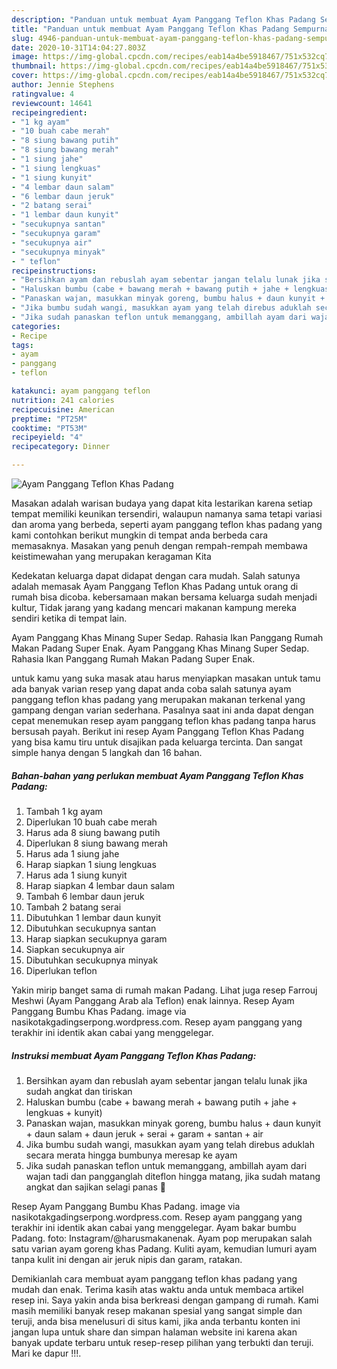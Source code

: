 ```yaml
---
description: "Panduan untuk membuat Ayam Panggang Teflon Khas Padang Sempurna"
title: "Panduan untuk membuat Ayam Panggang Teflon Khas Padang Sempurna"
slug: 4946-panduan-untuk-membuat-ayam-panggang-teflon-khas-padang-sempurna
date: 2020-10-31T14:04:27.803Z
image: https://img-global.cpcdn.com/recipes/eab14a4be5918467/751x532cq70/ayam-panggang-teflon-khas-padang-foto-resep-utama.jpg
thumbnail: https://img-global.cpcdn.com/recipes/eab14a4be5918467/751x532cq70/ayam-panggang-teflon-khas-padang-foto-resep-utama.jpg
cover: https://img-global.cpcdn.com/recipes/eab14a4be5918467/751x532cq70/ayam-panggang-teflon-khas-padang-foto-resep-utama.jpg
author: Jennie Stephens
ratingvalue: 4
reviewcount: 14641
recipeingredient:
- "1 kg ayam"
- "10 buah cabe merah"
- "8 siung bawang putih"
- "8 siung bawang merah"
- "1 siung jahe"
- "1 siung lengkuas"
- "1 siung kunyit"
- "4 lembar daun salam"
- "6 lembar daun jeruk"
- "2 batang serai"
- "1 lembar daun kunyit"
- "secukupnya santan"
- "secukupnya garam"
- "secukupnya air"
- "secukupnya minyak"
- " teflon"
recipeinstructions:
- "Bersihkan ayam dan rebuslah ayam sebentar jangan telalu lunak jika sudah angkat dan tiriskan"
- "Haluskan bumbu (cabe + bawang merah + bawang putih + jahe + lengkuas + kunyit)"
- "Panaskan wajan, masukkan minyak goreng, bumbu halus + daun kunyit + daun salam + daun jeruk + serai + garam + santan + air"
- "Jika bumbu sudah wangi, masukkan ayam yang telah direbus aduklah secara merata hingga bumbunya meresap ke ayam"
- "Jika sudah panaskan teflon untuk memanggang, ambillah ayam dari wajan tadi dan pangganglah diteflon hingga matang, jika sudah matang angkat dan sajikan selagi panas 🤤"
categories:
- Recipe
tags:
- ayam
- panggang
- teflon

katakunci: ayam panggang teflon 
nutrition: 241 calories
recipecuisine: American
preptime: "PT25M"
cooktime: "PT53M"
recipeyield: "4"
recipecategory: Dinner

---
```



![Ayam Panggang Teflon Khas Padang](https://img-global.cpcdn.com/recipes/eab14a4be5918467/751x532cq70/ayam-panggang-teflon-khas-padang-foto-resep-utama.jpg)

Masakan adalah warisan budaya yang dapat kita lestarikan karena setiap tempat memiliki keunikan tersendiri, walaupun namanya sama tetapi variasi dan aroma yang berbeda, seperti ayam panggang teflon khas padang yang kami contohkan berikut mungkin di tempat anda berbeda cara memasaknya. Masakan yang penuh dengan rempah-rempah membawa keistimewahan yang merupakan keragaman Kita

Kedekatan keluarga dapat didapat dengan cara mudah. Salah satunya adalah memasak Ayam Panggang Teflon Khas Padang untuk orang di rumah bisa dicoba. kebersamaan makan bersama keluarga sudah menjadi kultur, Tidak jarang yang kadang mencari makanan kampung mereka sendiri ketika di tempat lain.

Ayam Panggang Khas Minang Super Sedap. Rahasia Ikan Panggang Rumah Makan Padang Super Enak. Ayam Panggang Khas Minang Super Sedap. Rahasia Ikan Panggang Rumah Makan Padang Super Enak.

untuk kamu yang suka masak atau harus menyiapkan masakan untuk tamu ada banyak varian resep yang dapat anda coba salah satunya ayam panggang teflon khas padang yang merupakan makanan terkenal yang gampang dengan varian sederhana. Pasalnya saat ini anda dapat dengan cepat menemukan resep ayam panggang teflon khas padang tanpa harus bersusah payah.
Berikut ini resep Ayam Panggang Teflon Khas Padang yang bisa kamu tiru untuk disajikan pada keluarga tercinta. Dan sangat simple hanya dengan 5 langkah dan 16 bahan.


<!--inarticleads1-->

##### Bahan-bahan yang perlukan membuat Ayam Panggang Teflon Khas Padang:

1. Tambah 1 kg ayam
1. Diperlukan 10 buah cabe merah
1. Harus ada 8 siung bawang putih
1. Diperlukan 8 siung bawang merah
1. Harus ada 1 siung jahe
1. Harap siapkan 1 siung lengkuas
1. Harus ada 1 siung kunyit
1. Harap siapkan 4 lembar daun salam
1. Tambah 6 lembar daun jeruk
1. Tambah 2 batang serai
1. Dibutuhkan 1 lembar daun kunyit
1. Dibutuhkan secukupnya santan
1. Harap siapkan secukupnya garam
1. Siapkan secukupnya air
1. Dibutuhkan secukupnya minyak
1. Diperlukan  teflon


Yakin mirip banget sama di rumah makan Padang. Lihat juga resep Farrouj Meshwi (Ayam Panggang Arab ala Teflon) enak lainnya. Resep Ayam Panggang Bumbu Khas Padang. image via nasikotakgadingserpong.wordpress.com. Resep ayam panggang yang terakhir ini identik akan cabai yang menggelegar. 

<!--inarticleads2-->

##### Instruksi membuat  Ayam Panggang Teflon Khas Padang:

1. Bersihkan ayam dan rebuslah ayam sebentar jangan telalu lunak jika sudah angkat dan tiriskan
1. Haluskan bumbu (cabe + bawang merah + bawang putih + jahe + lengkuas + kunyit)
1. Panaskan wajan, masukkan minyak goreng, bumbu halus + daun kunyit + daun salam + daun jeruk + serai + garam + santan + air
1. Jika bumbu sudah wangi, masukkan ayam yang telah direbus aduklah secara merata hingga bumbunya meresap ke ayam
1. Jika sudah panaskan teflon untuk memanggang, ambillah ayam dari wajan tadi dan pangganglah diteflon hingga matang, jika sudah matang angkat dan sajikan selagi panas 🤤


Resep Ayam Panggang Bumbu Khas Padang. image via nasikotakgadingserpong.wordpress.com. Resep ayam panggang yang terakhir ini identik akan cabai yang menggelegar. Ayam bakar bumbu Padang. foto: Instagram/@harusmakanenak. Ayam pop merupakan salah satu varian ayam goreng khas Padang. Kuliti ayam, kemudian lumuri ayam tanpa kulit ini dengan air jeruk nipis dan garam, ratakan. 

Demikianlah cara membuat ayam panggang teflon khas padang yang mudah dan enak. Terima kasih atas waktu anda untuk membaca artikel resep ini. Saya yakin anda bisa berkreasi dengan gampang di rumah. Kami masih memiliki banyak resep makanan spesial yang sangat simple dan teruji, anda bisa menelusuri di situs kami, jika anda terbantu konten ini jangan lupa untuk share dan simpan halaman website ini karena akan banyak update terbaru untuk resep-resep pilihan yang terbukti dan teruji. Mari ke dapur !!!. 

